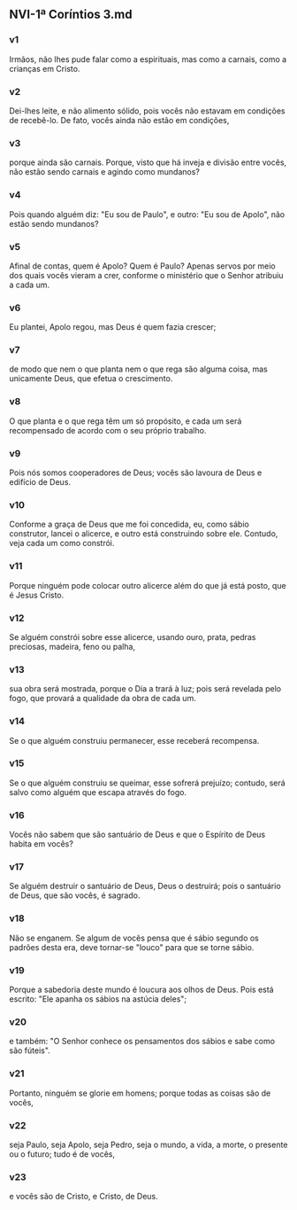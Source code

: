 ## NVI-1ª Coríntios 3.md
### v1
 Irmãos, não lhes pude falar como a espirituais, mas como a carnais, como a crianças em Cristo.
### v2
 Dei-lhes leite, e não alimento sólido, pois vocês não estavam em condições de recebê-lo. De fato, vocês ainda não estão em condições,
### v3
 porque ainda são carnais. Porque, visto que há inveja e divisão entre vocês, não estão sendo carnais e agindo como mundanos?
### v4
 Pois quando alguém diz: "Eu sou de Paulo", e outro: "Eu sou de Apolo", não estão sendo mundanos?
### v5
 Afinal de contas, quem é Apolo? Quem é Paulo? Apenas servos por meio dos quais vocês vieram a crer, conforme o ministério que o Senhor atribuiu a cada um.
### v6
 Eu plantei, Apolo regou, mas Deus é quem fazia crescer;
### v7
 de modo que nem o que planta nem o que rega são alguma coisa, mas unicamente Deus, que efetua o crescimento.
### v8
 O que planta e o que rega têm um só propósito, e cada um será recompensado de acordo com o seu próprio trabalho.
### v9
 Pois nós somos cooperadores de Deus; vocês são lavoura de Deus e edifício de Deus.
### v10
 Conforme a graça de Deus que me foi concedida, eu, como sábio construtor, lancei o alicerce, e outro está construindo sobre ele. Contudo, veja cada um como constrói.
### v11
 Porque ninguém pode colocar outro alicerce além do que já está posto, que é Jesus Cristo.
### v12
 Se alguém constrói sobre esse alicerce, usando ouro, prata, pedras preciosas, madeira, feno ou palha,
### v13
 sua obra será mostrada, porque o Dia a trará à luz; pois será revelada pelo fogo, que provará a qualidade da obra de cada um.
### v14
 Se o que alguém construiu permanecer, esse receberá recompensa.
### v15
 Se o que alguém construiu se queimar, esse sofrerá prejuízo; contudo, será salvo como alguém que escapa através do fogo.
### v16
 Vocês não sabem que são santuário de Deus e que o Espírito de Deus habita em vocês?
### v17
 Se alguém destruir o santuário de Deus, Deus o destruirá; pois o santuário de Deus, que são vocês, é sagrado.
### v18
 Não se enganem. Se algum de vocês pensa que é sábio segundo os padrões desta era, deve tornar-se "louco" para que se torne sábio.
### v19
 Porque a sabedoria deste mundo é loucura aos olhos de Deus. Pois está escrito: "Ele apanha os sábios na astúcia deles";
### v20
 e também: "O Senhor conhece os pensamentos dos sábios e sabe como são fúteis".
### v21
 Portanto, ninguém se glorie em homens; porque todas as coisas são de vocês,
### v22
 seja Paulo, seja Apolo, seja Pedro, seja o mundo, a vida, a morte, o presente ou o futuro; tudo é de vocês,
### v23
 e vocês são de Cristo, e Cristo, de Deus.
